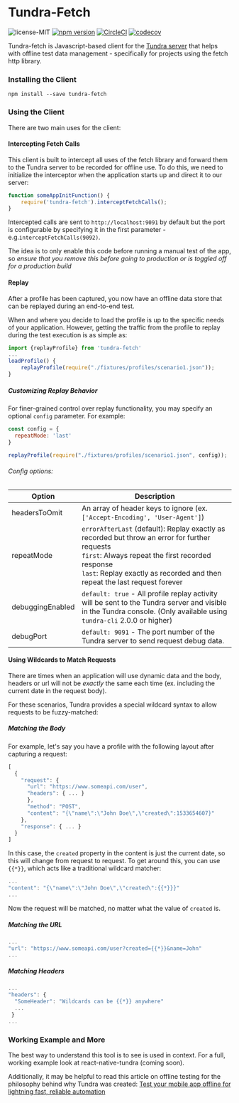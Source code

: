 # Tundra-Fetch
![license-MIT](https://img.shields.io/badge/license-MIT-brightgreen.svg)
[![npm version](https://badge.fury.io/js/tundra-fetch.svg)](https://badge.fury.io/js/tundra-fetch)
[![CircleCI](https://circleci.com/gh/tylermurry/tundra-fetch.svg?style=shield)](https://circleci.com/gh/tylermurry/tundra-fetch)
[![codecov](https://codecov.io/gh/tylermurry/tundra-fetch/branch/master/graph/badge.svg)](https://codecov.io/gh/tylermurry/tundra-fetch)

Tundra-fetch is Javascript-based client for the [Tundra server](https://github.com/tylermurry/tundra-cli) that helps  with offline test data management - specifically for projects using the fetch http library.

### Installing the Client
`npm install --save tundra-fetch`

### Using the Client
There are two main uses for the client:

#### Intercepting Fetch Calls
This client is built to intercept all uses of the fetch library and forward them to the Tundra server to be recorded for offline use. To do this, we need to initialize the interceptor when the application starts up and direct it to our server:

```javascript
function someAppInitFunction() {
    require('tundra-fetch').interceptFetchCalls();
}
```
Intercepted calls are sent to `http://localhost:9091` by default but the port is configurable by specifying it in the first parameter - e.g.`interceptFetchCalls(9092)`.

The idea is to only enable this code before running a manual test of the app, so *ensure that you remove this before going to production or is toggled off for a production build*

#### Replay
After a profile has been captured, you now have an offline data store that can be replayed during an end-to-end test.

When and where you decide to load the profile is up to the specific needs of your application. However, getting the traffic from the profile to replay during the test execution is as simple as:

```javascript
import {replayProfile} from 'tundra-fetch'
...
loadProfile() {
    replayProfile(require("./fixtures/profiles/scenario1.json"));
}
```

##### Customizing Replay Behavior
For finer-grained control over replay functionality, you may specify an optional `config` parameter. For example:

```javascript
const config = {
  repeatMode: 'last'
}

replayProfile(require("./fixtures/profiles/scenario1.json", config));
```
###### Config options:

| Option | Description |
| ------ | ------ |
| headersToOmit | An array of header keys to ignore (ex. `['Accept-Encoding', 'User-Agent']`)|
| repeatMode | `errorAfterLast` (default): Replay exactly as recorded but throw an error for further requests<br>`first`: Always repeat the first recorded response<br>`last`: Replay exactly as recorded and then repeat the last request forever
| debuggingEnabled | `default: true` - All profile replay activity will be sent to the Tundra server and visible in the Tundra console. (Only available using `tundra-cli` 2.0.0 or higher)
| debugPort | `default: 9091` - The port number of the Tundra server to send request debug data.

#### Using Wildcards to Match Requests
There are times when an application will use dynamic data and the body, headers or url will not be *exactly* the same each time (ex. including the current date in the request body).

For these scenarios, Tundra provides a special wildcard syntax to allow requests to be fuzzy-matched:

##### Matching the Body

For example, let's say you have a profile with the following layout after capturing a request:
```javascript
[
  {
    "request": {
      "url": "https://www.someapi.com/user",
      "headers": { ... }
      },
      "method": "POST",
      "content": "{\"name\":\"John Doe\",\"created\":1533654607}"
    },
    "response": { ... }
  }
]
```
In this case, the `created` property in the content is just the current date, so this will change from request to request. To get around this, you can use `{{*}}`, which acts like a traditional wildcard matcher:
```javascript
...
"content": "{\"name\":\"John Doe\",\"created\":{{*}}}"
...
```

Now the request will be matched, no matter what the value of `created` is.

##### Matching the URL

```javascript
...
"url": "https://www.someapi.com/user?created={{*}}&name=John"
...
```

##### Matching Headers

```javascript
...
"headers": {
  "SomeHeader": "Wildcards can be {{*}} anywhere"
  ...
 }
...
```

### Working Example and More
The best way to understand this tool is to see is used in context. For a full, working example look at react-native-tundra (coming soon).

Additionally, it may be helpful to read this article on offline testing for the philosophy behind why Tundra was created: [Test your mobile app offline for lightning fast, reliable automation](https://medium.com/@tylermurry/test-your-mobile-app-offline-for-lightning-fast-reliable-automation-ec579d007dd7)

